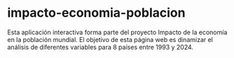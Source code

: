 # impacto-economia-poblacion
Esta aplicación interactiva forma parte del proyecto Impacto de la economía en la población mundial.  El objetivo de esta página web es dinamizar el análisis de diferentes variables para 8 países entre 1993 y 2024.
